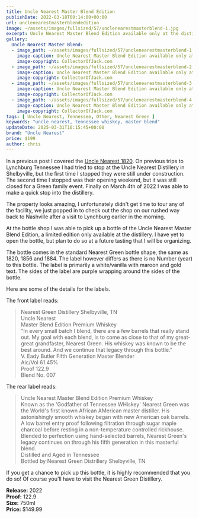 ```yaml
---
title: Uncle Nearest Master Blend Edition
publishDate: 2022-03-18T00:14:00+00:00
url: unclenearestmasterblendedition
image: ~/assets/images/fullsized/57/unclenearestmasterblend-1.jpg
excerpt: Uncle Nearest Master Blend Edition available only at the distillery
gallery:
  Uncle Nearest Master Blend:
  - image_path: ~/assets/images/fullsized/57/unclenearestmasterblend-1.jpg
    image-caption: Uncle Nearest Master Blend Edition available only at the distillery
    image-copyright: CollectorOfJack.com
  - image_path: ~/assets/images/fullsized/57/unclenearestmasterblend-2.jpg
    image-caption: Uncle Nearest Master Blend Edition available only at the distillery
    image-copyright: CollectorOfJack.com
  - image_path: ~/assets/images/fullsized/57/unclenearestmasterblend-3.jpg
    image-caption: Uncle Nearest Master Blend Edition available only at the distillery
    image-copyright: CollectorOfJack.com
  - image_path: ~/assets/images/fullsized/57/unclenearestmasterblend-4.jpg
    image-caption: Uncle Nearest Master Blend Edition available only at the distillery
    image-copyright: CollectorOfJack.com
tags: [ Uncle Nearest, Tennessee, Other, Nearest Green ]
keywords: "uncle nearest, tennessee whiskey, master blend"
updateDate: 2025-03-31T10:15:45+00:00
brand: "Uncle Nearest"
price: $199
author: chris
---
```

In a previous post I covered the [Uncle Nearest 1820](/unclenearest1820). On previous trips to Lynchburg Tennessee I had  tried to stop at the Uncle Nearest Distillery in Shelbyville, but the first time I stopped they were still under construction. The second time I stopped was their opening weekend, but it was still closed for a Green family event. Finally on March 4th of 2022 I was able to make a quick stop into the distillery.

The property looks amazing, I unfortunately didn't get time to tour any of the facility, we just popped in to check out the shop on our rushed way back to Nashville after a visit to Lynchburg earlier in the morning.

At the bottle shop I was able to pick up a bottle of the Uncle Nearest Master Blend Edition, a limited edition only available at the distillery. I have yet to open the bottle, but plan to do so at a future tasting that I will be organizing.

The bottle comes in the standard Nearest Green bottle shape, the same as 1820, 1856 and 1884. The label however differs as there is no Number (year) to this bottle. The label is primarily a white/vanilla with maroon and gold text. The sides of the label are purple wrapping around the sides of the bottle. 

Here are some of the details for the labels.

The front label reads:
> Nearest Green Distillery Shelbyville, TN  
> Uncle Nearest  
> Master Blend Edition Premium Whiskey  
> "In every small batch I blend, there are a few barrels that really stand out. My goal with each blend, is to come as close to that of my great-great grandfaster, Nearest Green. His whiskey was known to be the best around. And we continue that legacy through this bottle."  
> V. Eady Butler Fifth Generation Master Blender  
> Alc/Vol 61.45%  
> Proof 122.9  
> Blend No. 007  

The rear label reads:

> Uncle Nearest Master Blend Edition Premium Whiskey  
> Known as the 'Godfather of Tennessee WHiskey' Nearest Green was the World's first known African AMerican master distiller. His astonishingly smooth whiskey began with new American oak barrels. A low barrel entry proof following filtration through sugar maple charcoal before resting in a non-temperature controlled rickhouse.  
> Blended to perfection using hand-selected barrels, Nearest Green's legacy continues on through his fifth generation in this masterful blend.  
> Distilled and Aged in Tennessee  
> Bottled by Nearest Green Distrillery Shelbyville, TN  

If you get a chance to pick up this bottle, it is highly recommended that you do so! Of course you'll have to visit the Nearest Green Distillery. 

**Release:** 2022  
**Proof:** 122.9  
**Size:** 750ml  
**Price:** $149.99  




